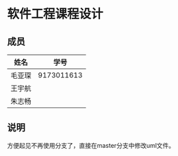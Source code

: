 # 软件工程课程设计

## 成员
| 姓名   | 学号       |
| ------ | ---------- |
| 毛亚琛 | 9173011613 |
| 王宇航 |            |
| 朱志畅 |            |

## 说明

方便起见不再使用分支了，直接在master分支中修改uml文件。